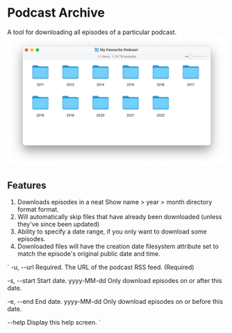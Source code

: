 # Podcast Archive
A tool for downloading all episodes of a particular podcast.
![Example of the folder structure created by Podcast Archive](Screenshot.png)


## Features
1. Downloads episodes in a neat Show name > year > month directory format format.
2. Will automatically skip files that have already been downloaded (unless they've since been updated)
3. Ability to specify a date range, if you only want to download some episodes. 
4. Downloaded files will have the creation date filesystem attribute set to match the episode's original public date and time.


` -u, --url      Required. The URL of the podcast RSS feed. (Required)

  -s, --start    Start date. yyyy-MM-dd Only download episodes on or after this
                 date.

  -e, --end      End date. yyyy-MM-dd Only download episodes on or before this
                 date.

  --help         Display this help screen.
`

